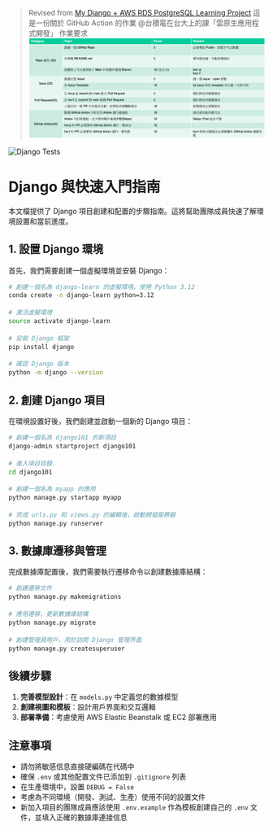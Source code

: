 > Revised from [My Django + AWS RDS PostgreSQL Learning Project](https://github.com/wama-tw/Django-Learn)
> 這是一份關於 GitHub Action 的作業 @台積電在台大上的課「雲原生應用程式開發」
> 作業要求
> ![Homework Requirement](HW_requirement.png)

![Django Tests](https://github.com/wama-tw/TSMC-CloudNativeHW/actions/workflows/django-test.yml/badge.svg)

# Django 與快速入門指南

本文檔提供了 Django 項目創建和配置的步驟指南。這將幫助團隊成員快速了解環境設置和當前進度。

## 1. 設置 Django 環境

首先，我們需要創建一個虛擬環境並安裝 Django：

```bash
# 創建一個名為 django-learn 的虛擬環境，使用 Python 3.12
conda create -n django-learn python=3.12

# 激活虛擬環境
source activate django-learn

# 安裝 Django 框架
pip install django

# 確認 Django 版本
python -m django --version
```

## 2. 創建 Django 項目

在環境設置好後，我們創建並啟動一個新的 Django 項目：

```bash
# 創建一個名為 django101 的新項目
django-admin startproject django101

# 進入項目目錄
cd django101

# 創建一個名為 myapp 的應用
python manage.py startapp myapp

# 完成 urls.py 和 views.py 的編輯後，啟動開發服務器
python manage.py runserver
```

## 3. 數據庫遷移與管理

完成數據庫配置後，我們需要執行遷移命令以創建數據庫結構：

```bash
# 創建遷移文件
python manage.py makemigrations

# 應用遷移，更新數據庫結構
python manage.py migrate

# 創建管理員用戶，用於訪問 Django 管理界面
python manage.py createsuperuser
```

## 後續步驟

1. **完善模型設計**：在 `models.py` 中定義您的數據模型
2. **創建視圖和模板**：設計用戶界面和交互邏輯
3. **部署準備**：考慮使用 AWS Elastic Beanstalk 或 EC2 部署應用

## 注意事項

- 請勿將敏感信息直接硬編碼在代碼中
- 確保 `.env` 或其他配置文件已添加到 `.gitignore` 列表
- 在生產環境中，設置 `DEBUG = False`
- 考慮為不同環境（開發、測試、生產）使用不同的設置文件
- 新加入項目的團隊成員應該使用 `.env.example` 作為模板創建自己的 `.env` 文件，並填入正確的數據庫連接信息
